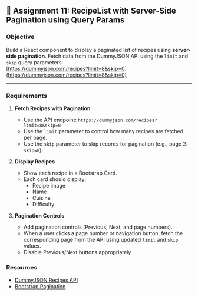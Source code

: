 ## 📝 Assignment 11: RecipeList with Server-Side Pagination using Query Params

### Objective

Build a React component to display a paginated list of recipes using **server-side pagination**. Fetch data from the DummyJSON API using the `limit` and `skip` query parameters:  
[https://dummyjson.com/recipes?limit=8&skip=0](https://dummyjson.com/recipes?limit=8&skip=0)

---

### Requirements

1. **Fetch Recipes with Pagination**
   - Use the API endpoint: `https://dummyjson.com/recipes?limit=8&skip=0`
   - Use the `limit` parameter to control how many recipes are fetched per page.
   - Use the `skip` parameter to skip records for pagination (e.g., page 2: `skip=8`).

2. **Display Recipes**
   - Show each recipe in a Bootstrap Card.
   - Each card should display:
     - Recipe image
     - Name
     - Cuisine
     - Difficulty

3. **Pagination Controls**
   - Add pagination controls (Previous, Next, and page numbers).
   - When a user clicks a page number or navigation button, fetch the corresponding page from the API using updated `limit` and `skip` values.
   - Disable Previous/Next buttons appropriately.

### Resources
- [DummyJSON Recipes API](https://dummyjson.com/docs/recipes#recipes-limit_skip)
- [Bootstrap Pagination](https://getbootstrap.com/docs/5.3/components/pagination/)